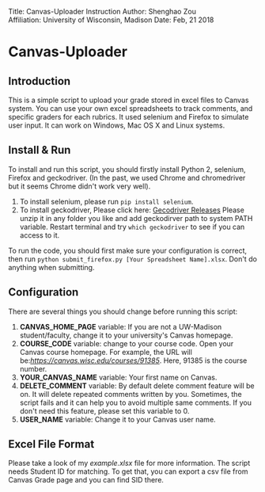 Title:       Canvas-Uploader Instruction
Author:      Shenghao Zou  
Affiliation: University of Wisconsin, Madison 
Date:        Feb, 21 2018

# Canvas-Uploader
## Introduction
This is a simple script to upload your grade stored in excel files to Canvas system. You can use your own excel spreadsheets to track comments, and specific graders for each rubrics. It used selenium and Firefox to simulate user input. It can work on Windows, Mac OS X and Linux systems.

## Install & Run
To install and run this script, you should firstly install Python 2, selenium, Firefox and geckodriver. (In the past, we used Chrome and chromedriver but it seems Chrome didn't work very well).
1. To install selenium, please run `pip install selenium`.
2. To install geckodriver, Please click here: [Gecodriver Releases](https://github.com/mozilla/geckodriver/releases) Please unzip it in any folder you like and add geckodirver path to system PATH variable. Restart terminal and try `which geckodriver` to see if you can access to it.

To run the code, you should first make sure your configuration is correct, then run `python submit_firefox.py [Your Spreadsheet Name].xlsx`. Don't do anything when submitting.

## Configuration
There are several things you should change before running this script:
1. **CANVAS_HOME_PAGE** variable: If you are not a UW-Madison student/faculty, change it to your university's Canvas homepage.
2. **COURSE_CODE** variable: change to your course code. Open your Canvas course homepage. For example, the URL will be:*https://canvas.wisc.edu/courses/91385*. Here, 91385 is the course number.
3. **YOUR_CANVAS_NAME** variable: Your first name on Canvas.
4. **DELETE_COMMENT** variable: By default delete comment feature will be on. It will delete repeated comments written by you. Sometimes, the script fails and it can help you to avoid multiple same comments. If you don't need this feature, please set this variable to 0.
5. **USER_NAME** variable: Change it to your Canvas user name.

## Excel File Format
Please take a look of my *example.xlsx* file for more information. The script needs Student ID for matching. To get that, you can export a csv file from Canvas Grade page and you can find SID there.

